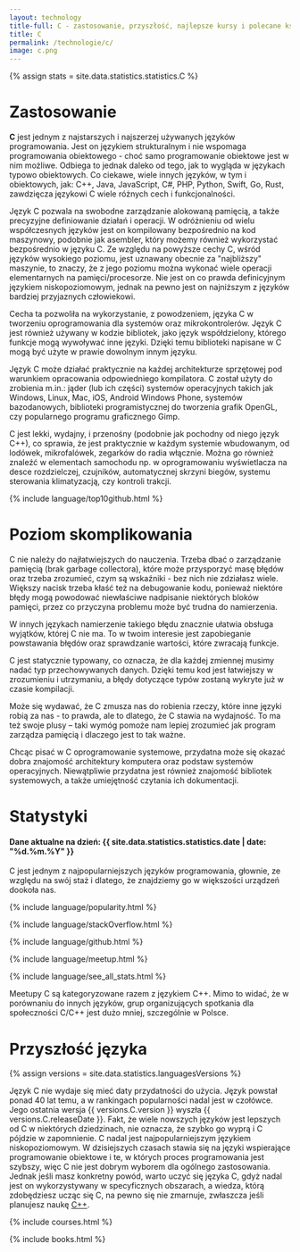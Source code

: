 ```yaml
---
layout: technology
title-full: C - zastosowanie, przyszłość, najlepsze kursy i polecane książki
title: C
permalink: /technologie/c/
image: c.png
---
```


{% assign stats = site.data.statistics.statistics.C %}

# Zastosowanie

**C**  jest jednym z najstarszych i najszerzej używanych języków programowania. Jest on językiem strukturalnym i nie wspomaga programowania obiektowego - choć samo programowanie obiektowe jest w nim możliwe. Odbiega to jednak daleko od tego, jak to wygląda w językach typowo obiektowych. Co ciekawe, wiele innych języków, w tym i obiektowych, jak: C++, Java, JavaScript, C#, PHP, Python, Swift, Go, Rust, zawdzięcza językowi C wiele różnych cech i funkcjonalności.

Język C pozwala na swobodne zarządzanie alokowaną pamięcią, a także precyzyjne definiowanie działań i operacji. W odróżnieniu od wielu współczesnych języków jest on kompilowany bezpośrednio na kod maszynowy, podobnie jak asembler, który możemy również wykorzystać bezpośrednio w języku C. Ze względu na powyższe cechy C, wśród języków wysokiego poziomu, jest uznawany obecnie za &quot;najbliższy&quot; maszynie, to znaczy, że z jego poziomu można wykonać wiele operacji elementarnych na pamięci/procesorze. Nie jest on co prawda definicyjnym językiem niskopoziomowym, jednak na pewno jest on najniższym z języków bardziej przyjaznych człowiekowi.

Cecha ta pozwoliła na wykorzystanie, z powodzeniem, języka C w tworzeniu oprogramowania dla systemów oraz mikrokontrolerów. Język C jest również używany w kodzie bibliotek, jako język współdzielony, którego funkcje mogą wywoływać inne języki. Dzięki temu biblioteki napisane w C mogą być użyte w prawie dowolnym innym języku.

Język C może działać praktycznie na każdej architekturze sprzętowej pod warunkiem opracowania odpowiedniego kompilatora. C został użyty do zrobienia m.in.: jąder (lub ich części) systemów operacyjnych takich jak Windows, Linux, Mac, iOS, Android Windows Phone, systemów bazodanowych, biblioteki programistycznej do tworzenia grafik OpenGL, czy popularnego programu graficznego Gimp.

C jest lekki, wydajny, i przenośny (podobnie jak pochodny od niego język C++), co sprawia, że jest praktycznie w każdym systemie wbudowanym, od lodówek, mikrofalówek, zegarków do radia włącznie. Można go również znaleźć w elementach samochodu np. w oprogramowaniu wyświetlacza na desce rozdzielczej, czujników, automatycznej skrzyni biegów, systemu sterowania klimatyzacją, czy kontroli trakcji.

{% include language/top10github.html %}

# Poziom skomplikowania

C nie należy do najłatwiejszych do nauczenia. Trzeba dbać o zarządzanie pamięcią (brak garbage collectora), które może przysporzyć masę błędów oraz trzeba zrozumieć, czym są wskaźniki - bez nich nie zdziałasz wiele. Większy nacisk trzeba kłaść też na debugowanie kodu, ponieważ niektóre błędy mogą powodować niewłaściwe nadpisanie niektórych bloków pamięci, przez co przyczyna problemu może być trudna do namierzenia.

W innych językach namierzenie takiego błędu znacznie ułatwia obsługa wyjątków, której C nie ma. To w twoim interesie jest zapobieganie powstawania błędów oraz sprawdzanie wartości, które zwracają funkcje.

C jest statycznie typowany, co oznacza, że dla każdej zmiennej musimy nadać typ przechowywanych danych. Dzięki temu kod jest łatwiejszy w zrozumieniu i utrzymaniu, a błędy dotyczące typów zostaną wykryte już w czasie kompilacji.

Może się wydawać, że C zmusza nas do robienia rzeczy, które inne języki robią za nas - to prawda, ale to dlatego, że C stawia na wydajność. To ma też swoje plusy – taki wymóg pomoże nam lepiej zrozumieć jak program zarządza pamięcią i dlaczego jest to tak ważne.

Chcąc pisać w C oprogramowanie systemowe, przydatna może się okazać dobra znajomość architektury komputera oraz podstaw systemów operacyjnych. Niewątpliwie przydatna jest również znajomość bibliotek systemowych, a także umiejętność czytania ich dokumentacji.

# Statystyki

<h4>Dane aktualne na dzień: {{ site.data.statistics.statistics.date | date: "%d.%m.%Y"  }}</h4>

C jest jednym z najpopularniejszych języków programowania, głownie, ze względu na swój staż i dlatego, że znajdziemy go
w większości urządzeń dookoła nas.

{% include language/popularity.html %}

{% include language/stackOverflow.html %}

{% include language/github.html %}

{% include language/meetup.html %}

{% include language/see_all_stats.html %}

Meetupy C są kategoryzowane razem z językiem C++. Mimo to widać, że w porównaniu do innych języków, grup organizujących
spotkania dla społeczności C/C++ jest dużo mniej, szczególnie w Polsce.

# Przyszłość języka

{% assign versions = site.data.statistics.languagesVersions %}

Język C nie wydaje się mieć daty przydatności do użycia. Język powstał ponad 40 lat temu, a w rankingach popularności nadal jest w czołówce. Jego ostatnia wersja {{ versions.C.version }} wyszła {{ versions.C.releaseDate }}. Fakt, że wiele nowszych języków jest lepszych od C w niektórych dziedzinach, nie oznacza, że szybko go wyprą i C pójdzie w zapomnienie. C nadal jest najpopularniejszym językiem niskopoziomowym. W dzisiejszych czasach stawia się na języki wspierające programowanie obiektowe i te, w których proces programowania jest szybszy, więc C nie jest dobrym wyborem dla ogólnego zastosowania. Jednak jeśli masz konkretny powód, warto uczyć się języka C, gdyż nadal jest on wykorzystywany w specyficznych obszarach, a wiedza, którą zdobędziesz ucząc się C, na pewno się nie zmarnuje, zwłaszcza jeśli planujesz naukę [C++](/technologie/c++).

{% include courses.html %}

{% include books.html %}

